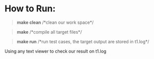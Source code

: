 # How to Run:

> **make clean** /\*clean our work space*/

> **make** /\*compile all target files*/

> **make run** /\*run test cases, the target output are stored in t1.log*/

Using any text viewer to check our result on t1.log
